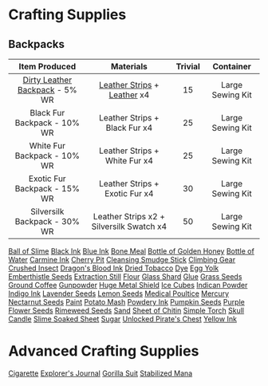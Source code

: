 <!-- TITLE: Crafting -->
<!-- SUBTITLE: General crafty things that might not require particularly talented hands -->

# Crafting Supplies
## Backpacks
|Item Produced|Materials|Trivial|Container|
|:---:|:-----:|:----:|:----:|
|[Dirty Leather Backpack](dirty-leather-backpack) - 5% WR|	[Leather Strips](leather-strips) + [Leather](leather) x4|15|Large Sewing Kit|
|Black Fur Backpack - 10% WR|	Leather Strips + Black Fur x4|	25|	Large Sewing Kit|
|White Fur Backpack - 10% WR|	Leather Strips + White Fur x4|	25|	Large Sewing Kit|
|Exotic Fur Backpack - 15% WR|	Leather Strips + Exotic Fur x4|	30|	Large Sewing Kit|
|Silversilk Backpack - 30% WR|	Leather Strips x2 + Silversilk Swatch x4|	50|	Large Sewing Kit|
[Ball of Slime](ball-of-slime)
[Black Ink](black-ink)
[Blue Ink](blue-ink)
[Bone Meal](bone-meal)
[Bottle of Golden Honey](bottle-of-golden-honey)
[Bottle of Water](bottle-of-water)
[Carmine Ink](carmine-ink)
[Cherry Pit](cherry-pit)
[Cleansing Smudge Stick](cleansing-smudge-stick)
[Climbing Gear](climbing-gear)
[Crushed Insect](crushed-insect)
[Dragon's Blood Ink](dragons-blood-ink)
[Dried Tobacco](dried-tobacco)
[Dye](dye)
[Egg Yolk](egg-yolk)
[Emberthistle Seeds](emberthistle-seeds)
[Extraction Still](extraction-still)
[Flour](flour)
[Glass Shard](glass-shard)
[Glue](glue)
[Grass Seeds](grass-seeds)
[Ground Coffee](ground-coffee)
[Gunpowder](gunpowder)
[Huge Metal Shield](huge-metal-shield)
[Ice Cubes](ice-cubes)
[Indican Powder](indican-powder)
[Indigo Ink](indigo-ink)
[Lavender Seeds](lavender-seeds)
[Lemon Seeds](lemon-seeds)
[Medical Poultice](medicated-poultice)
[Mercury](mercury)
[Nectarnut Seeds](nectarnut-seeds)
[Paint](paint)
[Potato Mash](potato-mash)
[Powdery Ink](powdery-ink)
[Pumpkin Seeds](pumpkin-seeds)
[Purple Flower Seeds](purple-flower-seeds)
[Rimeweed Seeds](rimeweed-seeds)
[Sand](sand)
[Sheet of Chitin](sheet-of-chitin)
[Simple Torch](simple-torch)
[Skull Candle](skull-candle)
[Slime Soaked Sheet](slime-soaked-sheet)
[Sugar](sugar)
[Unlocked Pirate's Chest](unlocked-pirates-chest)
[Yellow Ink](yellow-ink)


# Advanced Crafting Supplies

[Cigarette](cigarette)
[Explorer's Journal](explorers-journal)
[Gorilla Suit](gorilla-suit)
[Stabilized Mana](stabilized-mana)